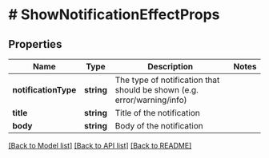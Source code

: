 # # ShowNotificationEffectProps

## Properties

Name | Type | Description | Notes
------------ | ------------- | ------------- | -------------
**notificationType** | **string** | The type of notification that should be shown (e.g. error/warning/info) | 
**title** | **string** | Title of the notification | 
**body** | **string** | Body of the notification | 

[[Back to Model list]](../../README.md#documentation-for-models) [[Back to API list]](../../README.md#documentation-for-api-endpoints) [[Back to README]](../../README.md)


